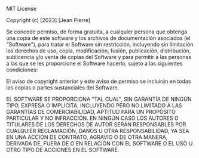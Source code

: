 MIT License

Copyright (c) [2023] [Jean Pierre]

Se concede permiso, de forma gratuita, a cualquier persona que obtenga una copia
de este software y los archivos de documentación asociados (el "Software"), para
tratar el Software sin restricción, incluyendo sin limitación los derechos
de uso, copia, modificación, fusión, publicación, distribución, sublicencia y/o
venta de copias del Software y para permitir a las personas a las que se les
proporcione el Software hacerlo, sujeto a las siguientes condiciones:

El aviso de copyright anterior y este aviso de permiso se incluirán en todas las
copias o partes sustanciales del Software.

EL SOFTWARE SE PROPORCIONA "TAL CUAL", SIN GARANTÍA DE NINGÚN TIPO, EXPRESA O
IMPLÍCITA, INCLUYENDO PERO NO LIMITADO A LAS GARANTÍAS DE COMERCIABILIDAD,
APTITUD PARA UN PROPÓSITO PARTICULAR Y NO INFRACCIÓN. EN NINGÚN CASO LOS
AUTORES O TITULARES DE LOS DERECHOS DE AUTOR SERÁN RESPONSABLES POR CUALQUIER
RECLAMACIÓN, DAÑOS U OTRA RESPONSABILIDAD, YA SEA EN UNA ACCIÓN DE CONTRATO,
AGRAVIO O DE OTRA MANERA, DERIVADA DE, FUERA DE O EN RELACIÓN CON EL SOFTWARE
O EL USO U OTRO TIPO DE ACCIONES EN EL SOFTWARE.
